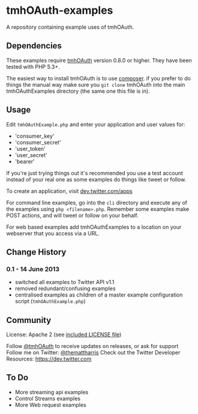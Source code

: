 # tmhOAuth-examples

A repository containing example uses of tmhOAuth.

## Dependencies

These examples require [tmhOAuth](https://github.com/themattharris/tmhOAuth) version 0.8.0 or higher. They have been
tested with PHP 5.3+.

The easiest way to install tmhOAuth is to use [composer](http://getcomposer.org). if you prefer to do things the manual way
make sure you `git clone` tmhOAuth into the main tmhOAuthExamples directory (the same one this file is in).

## Usage

Edit `tmhOAuthExample.php` and enter your application and user values for:
- 'consumer_key'
- 'consumer_secret'
- 'user_token'
- 'user_secret'
- 'bearer'

If you're just trying things out it's recommended you use a test account instead of your real one as some examples do things
like tweet or follow.

To create an application, visit [dev.twitter.com/apps](https://dev.twitter.com/apps)

For command line examples, go into the `cli` directory and execute any of the examples using `php <filename>.php`. Remember
some examples make POST actions, and will tweet or follow on your behalf.

For web based examples add tmhOAuthExamples to a location on your webserver that you access via a URL.

## Change History
### 0.1 - 14 June 2013
- switched all examples to Twitter API v1.1
- removed redundant/confusing examples
- centralised examples as children of a master example configuration script (`tmhOAuthExample.php`)

## Community

License: Apache 2 (see [included LICENSE file](https://github.com/themattharris/tmhOAuth/blob/master/LICENSE))

Follow [@tmhOAuth](https://twitter.com/intent/follow?screen_name=tmhOAuth) to receive updates on releases, or ask for support
Follow me on Twitter: [@themattharris](https://twitter.com/intent/follow?screen_name=themattharris)
Check out the Twitter Developer Resources: <https://dev.twitter.com>

## To Do

- More streaming api examples
- Control Streams examples
- More Web request examples